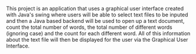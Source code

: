 
This project is an application that uses a graphical user interface created with Java's swing where users will be able to select text files to be inputed and then a Java based backend will be used to open up a text document, count the total number of words, the total number of different words (ignoring case) and the count for each different word. All of this information about the text file will then be displayed for the user via the Graphical User Interface. 
